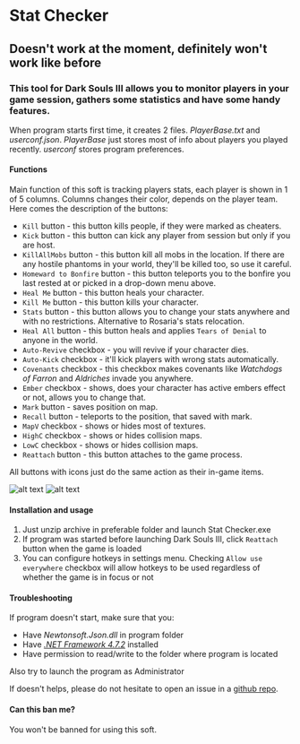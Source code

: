 

# Stat Checker
## Doesn't work at the moment, definitely won't work like before
### ﻿﻿This tool for Dark Souls III allows you to monitor players in your game session, gathers some statistics and have some handy features.



﻿When program starts first time, it creates 2 files. *PlayerBase.txt* and *userconf.json*. *PlayerBase* just stores most of info about players you played recently. *userconf* stores program preferences.

#### **Functions**
Main function of this soft is tracking players stats, each player is shown in 1 of 5 columns. Columns changes their color, depends on the player team.
Here comes the description of the buttons:

- `Kill` button - this button kills people, if they were marked as cheaters.
- `Kick` button - this button can kick any player from session but only if you are host. 
- `KillAllMobs` button - this button kill all mobs in the location. If there are any hostile phantoms in your world, they'll be killed too, so use it careful.
- `Homeward to Bonfire` button - this button teleports you to the bonfire you last rested at or picked in a drop-down menu above.
- `Heal Me` button - this button heals your character. 
- `Kill Me` button - this button kills your character.
- `Stats` button - this button allows you to change your stats anywhere and with no restrictions. Alternative to Rosaria's stats relocation.
- `Heal All` button - this button heals and applies `Tears of Denial` to anyone in the world.
- `Auto-Revive` checkbox - you will revive if your character dies.
- `Auto-Kick` checkbox - it'll kick players with wrong stats automatically.
- `Covenants` checkbox - this checkbox makes covenants like *Watchdogs of Farron* and *Aldriches* invade you anywhere.
- `Ember` checkbox - shows, does your character has active embers effect or not, allows you to change that.
- `Mark` button - saves position on map.
- `Recall` button - teleports to the position, that saved with mark.
- `MapV` checkbox - shows or hides most of textures.
- `HighC` checkbox - shows or hides collision maps.
- `LowC` checkbox - shows or hides collision maps.
- `Reattach` button - this button attaches to the game process.

All buttons with icons just do the same action as their in-game items.

![alt text](https://files.dificen.to/index.php/s/oJ8HxY69nCyNBCR/preview) ![alt text](https://files.dificen.to/index.php/s/jDpYMHKs8PXF3oi/preview)



#### **Installation and usage**

1. Just unzip archive in preferable folder and launch Stat Checker.exe
2. If program was started before launching Dark Souls III, click `Reattach` button when the game is loaded
3. You can configure hotkeys in settings menu. Checking `Allow use everywhere` checkbox will allow hotkeys to be used regardless of whether the game is in focus or not

#### **Troubleshooting**

If program doesn't start, make sure that you:

- Have *Newtonsoft.Json.dll* in program folder
- Have [*.NET Framework 4.7.2*](https://support.microsoft.com/en-us/topic/microsoft-net-framework-4-7-2-web-installer-for-windows-dda5cddc-b85e-545d-8d4a-d213349b7775) installed
- Have permission to read/write to the folder where program is located

Also try to launch the program as Administrator

If doesn't helps, please do not hesitate to open an issue in a [github repo](https://github.com/goodboiiFalseGod/StatChecker/issues).

#### **Can this ban me?**

You won't be banned for using this soft.
